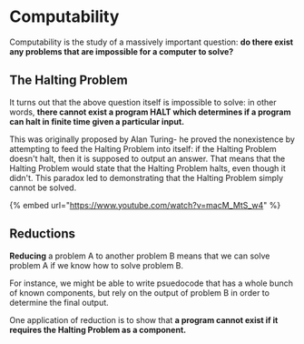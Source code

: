 # Computability

Computability is the study of a massively important question:  **do there exist any problems that are impossible for a computer to solve?**

## **The Halting Problem**

It turns out that the above question itself is impossible to solve: in other words, **there cannot exist a program HALT which determines if a program can halt in finite time given a particular input.**

This was originally proposed by Alan Turing- he proved the nonexistence by attempting to feed the Halting Problem into itself: if the Halting Problem doesn't halt, then it is supposed to output an answer. That means that the Halting Problem would state that the Halting Problem halts, even though it didn't. This paradox led to demonstrating that the Halting Problem simply cannot be solved.

{% embed url="https://www.youtube.com/watch?v=macM_MtS_w4" %}

## Reductions

**Reducing** a problem A to another problem B means that we can solve problem A if we know how to solve problem B.

For instance, we might be able to write psuedocode that has a whole bunch of known components, but rely on the output of problem B in order to determine the final output.

One application of reduction is to show that **a program cannot exist if it requires the Halting Problem as a component.**
